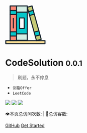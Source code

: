 <svg t="1610037148543" class="icon" viewBox="0 0 1069 1024" version="1.1" xmlns="http://www.w3.org/2000/svg" p-id="1510" width="128" height="128"><path d="M584.461302 753.723546v169.822168H298.31879V753.723546h286.142512zM584.461302 48.790896V178.117718H298.31879V14.752667h286.142512v34.038229z" fill="#D3EEE4" p-id="1511"></path><path d="M796.466891 814.2913l125.867652-34.905328 32.165666 115.997489-125.867653 34.905327zM710.375077 13.922466l32.377827 117.0583-125.82153 34.86843-32.470072-117.0583L710.375077 13.922466zM644.660078 265.777689l125.784632-34.840757L892.834744 672.852772l-125.793856 34.831532z" fill="#C6CA76" p-id="1512"></path><path d="M298.31879 923.545714v5.903649H128.404377V808.978015h169.914413v114.567699zM128.404377 14.752667h169.914413v121.486037H128.404377zM128.404377 239.921549h169.914413v458.547527H128.404377z" fill="#FF8875" p-id="1513"></path><path d="M766.967092 707.656631l125.784632-34.86843 29.509024 106.496302-125.784633 34.86843zM616.903701 165.969114l125.793857-34.840756 27.673357 99.919268-125.793857 34.840756zM298.31879 753.723546v55.254469H128.404377V698.469076h169.914413v55.25447zM298.31879 178.117718V239.921549H128.404377V136.238704h169.914413v41.879014zM584.461302 178.117718v575.605828h-285.958023V178.117718z m-82.097626 429.582747v-276.733571H380.50866v276.733571z" fill="#06C7CA" p-id="1514"></path><path d="M1055.185106 930.279564v79.699268H13.836679v-79.699268h1041.348427z" fill="#FFDB93" p-id="1515"></path><path d="M1055.185106 1024H13.836679a13.836679 13.836679 0 0 1-13.836679-13.836679v-79.699268a13.836679 13.836679 0 0 1 13.836679-13.836679h1041.348427a13.836679 13.836679 0 0 1 13.836679 13.836679v79.699268a13.836679 13.836679 0 0 1-13.836679 13.836679zM27.673357 996.326643h1013.675071v-52.025911H27.673357zM128.404377 253.758227a13.836679 13.836679 0 0 1-13.836679-13.836678V136.238704a13.836679 13.836679 0 1 1 27.673357 0V239.921549a13.836679 13.836679 0 0 1-13.836678 13.836678zM128.404377 822.814694a13.836679 13.836679 0 0 1-13.836679-13.836679v-110.693428a13.836679 13.836679 0 1 1 27.673357 0v110.693428a13.836679 13.836679 0 0 1-13.836678 13.836679z" fill="#18252F" p-id="1516"></path><path d="M298.31879 150.075383H128.404377a13.836679 13.836679 0 0 1-13.836679-13.836679V14.752667a13.836679 13.836679 0 0 1 13.836679-13.836679h169.914413a13.836679 13.836679 0 0 1 0 27.673357H142.241055v93.812681h156.077735a13.836679 13.836679 0 0 1 0 27.673357zM298.31879 943.286042H128.404377a13.836679 13.836679 0 0 1-13.836679-13.836679V808.978015a13.836679 13.836679 0 0 1 13.836679-13.836678h169.914413a13.836679 13.836679 0 0 1 0 27.673357H142.241055v92.797991h144.731658a13.836679 13.836679 0 0 1 25.182755 7.933029v5.903649a13.836679 13.836679 0 0 1-13.836678 13.836679zM298.31879 712.305755H128.404377a13.836679 13.836679 0 0 1-13.836679-13.836679V239.921549a13.836679 13.836679 0 0 1 13.836679-13.836679h169.914413a13.836679 13.836679 0 0 1 0 27.673357H142.241055v430.87417h156.077735a13.836679 13.836679 0 0 1 0 27.673358zM770.426262 244.718264a13.836679 13.836679 0 0 1-13.283212-10.146897l-27.673357-99.90082a13.836679 13.836679 0 1 1 26.658667-7.379561l27.673358 99.900819a13.836679 13.836679 0 0 1-13.375456 17.526459zM644.604731 279.586694a13.836679 13.836679 0 0 1-13.283211-10.146898l-27.673357-99.900819a13.836679 13.836679 0 1 1 26.658667-7.379562l27.673357 99.90082a13.836679 13.836679 0 0 1-13.375456 17.526459zM796.531462 828.072632a13.836679 13.836679 0 0 1-13.283212-10.146898l-29.518247-106.542425a13.836679 13.836679 0 1 1 26.658667-7.379562l29.518248 106.542425a13.836679 13.836679 0 0 1-13.375456 17.52646zM922.445237 793.388691a13.836679 13.836679 0 0 1-13.283212-10.146898l-29.518247-106.542425a13.836679 13.836679 0 1 1 26.658667-7.379561l29.518248 106.542424A13.836679 13.836679 0 0 1 922.445237 793.388691z" fill="#18252F" p-id="1517"></path><path d="M616.931374 179.685875a13.836679 13.836679 0 0 1-13.283211-10.146898L571.17809 52.480677a13.836679 13.836679 0 0 1 9.224453-17.065237L706.685296 0.54701a13.836679 13.836679 0 0 1 17.065237 9.224452L756.405094 127.290986a13.836679 13.836679 0 0 1-9.224452 17.065236l-126.559487 34.86843a13.836679 13.836679 0 0 1-3.689781 0.461223zM601.526539 58.476571l25.09051 90.399633 99.162863-27.673357L701.05838 30.987703zM828.632556 944.116243a13.836679 13.836679 0 0 1-13.375456-10.146898L783.156006 817.925734a13.836679 13.836679 0 0 1 9.224452-17.065237L918.663211 765.715334a13.836679 13.836679 0 0 1 17.065237 9.224452l32.193339 116.043611a13.836679 13.836679 0 0 1-9.224453 17.065237l-125.913774 34.86843a14.021168 14.021168 0 0 1-4.151004 1.199179z m-15.128102-119.917881L838.318231 913.306572l99.255107-27.673357-24.813776-89.384944zM767.013214 721.530207a13.836679 13.836679 0 0 1-13.375456-10.146898L631.32152 269.439796a13.836679 13.836679 0 0 1 9.224452-17.065236l125.821531-34.86843a13.836679 13.836679 0 0 1 17.065236 9.224452l122.777461 442.404735a13.836679 13.836679 0 0 1-9.224452 17.065237l-126.282753 34.86843a13.836679 13.836679 0 0 1-3.689781 0.461223zM661.669968 275.435691l115.028921 415.100356 99.162863-27.673357-115.028921-415.100357z" fill="#18252F" p-id="1518"></path><path d="M584.461302 937.382392h-285.958023a13.836679 13.836679 0 0 1-13.836679-13.836678V14.752667a13.836679 13.836679 0 0 1 13.836679-13.836679h285.958023a13.836679 13.836679 0 0 1 13.836678 13.836679v908.793047a13.836679 13.836679 0 0 1-13.836678 13.836678z m-272.305834-27.673357h258.284666V28.589345h-258.284666z" fill="#18252F" p-id="1519"></path><path d="M584.461302 191.954397h-285.958023a13.836679 13.836679 0 0 1 0-27.673357h285.958023a13.836679 13.836679 0 0 1 0 27.673357zM584.461302 767.560224h-285.958023a13.836679 13.836679 0 0 1 0-27.673357h285.958023a13.836679 13.836679 0 0 1 0 27.673357zM502.363676 621.537143H380.50866a13.836679 13.836679 0 0 1-13.836678-13.836678v-276.733571a13.836679 13.836679 0 0 1 13.836678-13.836679h121.855016a13.836679 13.836679 0 0 1 13.836678 13.836679v276.733571a13.836679 13.836679 0 0 1-13.836678 13.836678z m-108.018337-27.673357H488.895975v-249.060214H394.345339zM199.617149 330.597916h27.673357v277.102549h-27.673357z" fill="#18252F" p-id="1520"></path></svg>

# CodeSolution <small>0.0.1</small>
> 刷题，永不停息

- `剑指Offer`
- `LeetCode`

![](https://img.shields.io/badge/version-v0.0.1-green.svg)   ![](https://img.shields.io/badge/author-Aphysia-yellow.svg)   ![](https://img.shields.io/badge/license-MIT-blue.svg)


<span id="busuanzi_container_site_pv" style="display: inline;">
    👁️本页总访问次数:<span id="busuanzi_value_site_pv"></span> 
</span>
<span id="busuanzi_container_site_uv" style="display: inline;"> 
    | 🧑总访客数: <span id="busuanzi_value_site_uv"></span>
</span>

[GitHub](https://github.com/zjcscut/spring-boot-guide)
[Get Started](#CodeSolution)